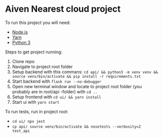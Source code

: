 # Aiven Nearest cloud project

To run this project you will need:

- [Node.js](https://nodejs.org/en/)
- [Yarn](https://yarnpkg.com/)
- [Python 3](https://www.python.org/)

Steps to get project running:

1. Clone repo
2. Navigate to project root folder
3. Setup backend with this commans:
   `cd api/ && python3 -m venv venv && source venv/bin/activate && pip install -r requirements.txt`
4. Start backend with `flask run --no-debugger`
5. Open new terminal window and locate to project root folder (you probably are in root/api -folder) with `cd ..`
6. Setup frontend with `cd ui/ && yarn install`
7. Start ui with `yarn start`

To run tests, run in project root:

- `cd ui/ npx jest`
- `cp api/ source venv/bin/activate && nosetests --verbosity=2 test_api`
